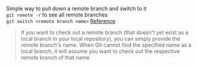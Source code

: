 Simple way to pull down a remote branch and switch to it  
`git remote -r` to see all remote branches  
`git switch <remote branch name>`
[Reference](https://www.git-tower.com/learn/git/commands/git-switch)
> If you want to check out a remote branch (that doesn't yet exist as a local branch in your local repository), you can simply provide the remote branch's name. When Git cannot find the specified name as a local branch, it will assume you want to check out the respective remote branch of that name
